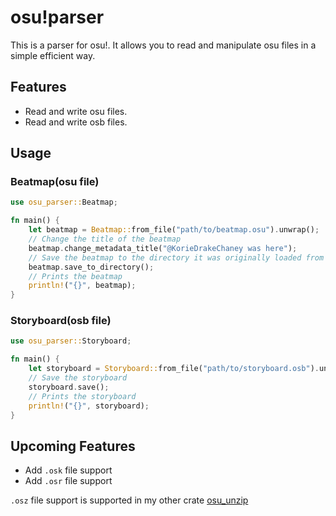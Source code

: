 # osu!parser

This is a parser for osu!. It allows you to read and manipulate osu files in a simple efficient way.

## Features

- Read and write osu files.
- Read and write osb files.

## Usage

### Beatmap(osu file)

```rs
use osu_parser::Beatmap;

fn main() {
    let beatmap = Beatmap::from_file("path/to/beatmap.osu").unwrap();
    // Change the title of the beatmap
    beatmap.change_metadata_title("@KorieDrakeChaney was here");
    // Save the beatmap to the directory it was originally loaded from
    beatmap.save_to_directory();
    // Prints the beatmap
    println!("{}", beatmap);
}
```

### Storyboard(osb file)

```rs
use osu_parser::Storyboard;

fn main() {
    let storyboard = Storyboard::from_file("path/to/storyboard.osb").unwrap();
    // Save the storyboard
    storyboard.save();
    // Prints the storyboard
    println!("{}", storyboard);
}
```

## Upcoming Features

- Add `.osk` file support
- Add `.osr` file support

`.osz` file support is supported in my other crate [osu_unzip](https://github.com/KorieDrakeChaney/osu-unzip)
